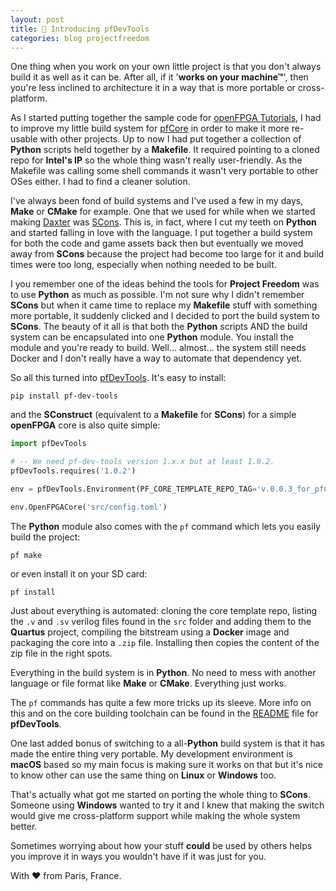 ```yaml
---
layout: post
title: 👾 Introducing pfDevTools
categories: blog projectfreedom
---
```


One thing when you work on your own little project is that you don't always build it as well as it can be. After all, if it '**works on your machine™**', then you're less inclined to architecture it in a way that is more portable or cross-platform.

As I started putting together the sample code for [openFPGA Tutorials](https://github.com/DidierMalenfant/openFPGA-tutorials), I had to improve my little build system for [pfCore](https://github.com/DidierMalenfant/pfCore) in order to make it more re-usable with other projects. Up to now I had put together a collection of **Python** scripts held together by a **Makefile**. It required pointing to a cloned repo for **Intel's IP** so the whole thing wasn't really user-friendly. As the Makefile was calling some shell commands it wasn't very portable to other OSes either. I had to find a cleaner solution.

I've always been fond of build systems and I've used a few in my days, **Make** or **CMake** for example. One that we used for while when we started making [Daxter](https://en.wikipedia.org/wiki/Daxter_(video_game)) was [SCons](https://scons.org). This is, in fact, where I cut my teeth on **Python** and started falling in love with the language. I put together a build system for both the code and game assets back then but eventually we moved away from **SCons** because the project had become too large for it and build times were too long, especially when nothing needed to be built.

I you remember one of the ideas behind the tools for **Project Freedom** was to use **Python** as much as possible. I'm not sure why I didn't remember **SCons** but when it came time to replace my **Makefile** stuff with something more portable, it suddenly clicked and I decided to port the build system to **SCons**. The beauty of it all is that both the **Python** scripts AND the build system can be encapsulated into one **Python** module. You install the module and you're ready to build. Well... almost... the system still needs Docker and I don't really have a way to automate that dependency yet.

So all this turned into [pfDevTools](https://pypi.org/project/pf-dev-tools/). It's easy to install:
```console
pip install pf-dev-tools
```
and the **SConstruct** (equivalent to a **Makefile** for **SCons**) for a simple **openFPGA** core is also quite simple:
```python
import pfDevTools

# -- We need pf-dev-tools version 1.x.x but at least 1.0.2.
pfDevTools.requires('1.0.2')

env = pfDevTools.Environment(PF_CORE_TEMPLATE_REPO_TAG='v.0.0.3_for_pfCore')

env.OpenFPGACore('src/config.toml')
```

The **Python** module also comes with the `pf` command which lets you easily build the project:
```console
pf make
```

or even install it on your SD card:
```console
pf install
```

Just about everything is automated: cloning the core template repo, listing the `.v` and `.sv` verilog files found in the `src` folder and adding them to the **Quartus** project, compiling the bitstream using a **Docker** image and packaging the core into a `.zip` file. Installing then copies the content of the zip file in the right spots.

Everything in the build system is in **Python**. No need to mess with another language or file format like **Make** or **CMake**. Everything just works.

The `pf` commands has quite a few more tricks up its sleeve. More info on this and on the core building toolchain can be found in the [README](https://github.com/DidierMalenfant/pfDevTools#readme) file for **pfDevTools**.

One last added bonus of switching to a all-**Python** build system is that it has made the entire thing very portable. My development environment is **macOS** based so my main focus is making sure it works on that but it's nice to know other can use the same thing on **Linux** or **Windows** too.

That's actually what got me started on porting the whole thing to **SCons**. Someone using **Windows** wanted to try it and I knew that making the switch would give me cross-platform support while making the whole system better.

Sometimes worrying about how your stuff **could** be used by others helps you improve it in ways you wouldn't have if it was just for you.

With ❤️ from Paris, France.
